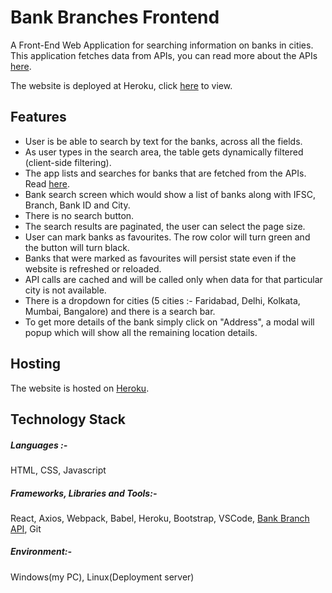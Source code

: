 # Bank Branches Frontend
A Front-End Web Application for searching information on banks in cities. This application fetches data from APIs, you can read more about the APIs [here](https://github.com/WizArdZ3658/Bank-Branches-Backend).

The website is deployed at Heroku, click [here](https://bankbranchesindia.herokuapp.com/) to view.

## Features
 * User is be able to search by text for the banks, across all the fields.
 * As user types in the search area, the table gets dynamically filtered (client-side filtering).
 * The app lists and searches for banks that are fetched from the APIs. Read [here](https://github.com/WizArdZ3658/Bank-Branches-Backend).
 * Bank search screen which would show a list of banks along with IFSC, Branch, Bank ID and City.
 * There is no search button.
 * The search results are paginated, the user can select the page size.
 * User can mark banks as favourites. The row color will turn green and the button will turn black.
 * Banks that were marked as favourites will persist state even if the website is refreshed or reloaded.
 * API calls are cached and will be called only when data for that particular city is not available.
 * There is a dropdown for cities (5 cities :- Faridabad, Delhi, Kolkata, Mumbai, Bangalore) and there is a search bar.
 * To get more details of the bank simply click on "Address", a modal will popup which will show all the remaining location details.

## Hosting
The website is hosted on [Heroku](https://www.heroku.com/home).

## Technology Stack
##### Languages :-
HTML, CSS, Javascript

##### Frameworks, Libraries and Tools:-
React, Axios, Webpack, Babel, Heroku, Bootstrap, VSCode, [Bank Branch API](https://github.com/WizArdZ3658/Bank-Branches-Backend), Git

##### Environment:-
Windows(my PC), Linux(Deployment server)
